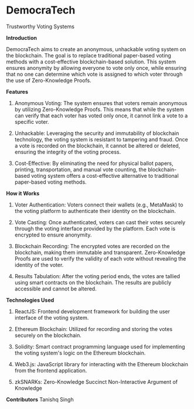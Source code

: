 # DemocraTech
Trustworthy Voting Systems

**Introduction**

DemocraTech aims to create an anonymous, unhackable voting system on the blockchain. The goal is to replace traditional paper-based voting methods with a cost-effective blockchain-based solution. This system ensures anonymity by allowing everyone to vote only once, while ensuring that no one can determine which vote is assigned to which voter through the use of Zero-Knowledge Proofs.

**Features**
1. Anonymous Voting: The system ensures that voters remain anonymous by utilizing Zero-Knowledge Proofs. This means that while the system can verify that each voter has voted only once, it cannot link a vote to a specific voter.

2. Unhackable: Leveraging the security and immutability of blockchain technology, the voting system is resistant to tampering and fraud. Once a vote is recorded on the blockchain, it cannot be altered or deleted, ensuring the integrity of the voting process.

3. Cost-Effective: By eliminating the need for physical ballot papers, printing, transportation, and manual vote counting, the blockchain-based voting system offers a cost-effective alternative to traditional paper-based voting methods.

**How it Works**

1. Voter Authentication: Voters connect their wallets (e.g., MetaMask) to the voting platform to authenticate their identity on the blockchain.

2. Vote Casting: Once authenticated, voters can cast their votes securely through the voting interface provided by the platform. Each vote is encrypted to ensure anonymity.

3. Blockchain Recording: The encrypted votes are recorded on the blockchain, making them immutable and transparent. Zero-Knowledge Proofs are used to verify the validity of each vote without revealing the identity of the voter.

4. Results Tabulation: After the voting period ends, the votes are tallied using smart contracts on the blockchain. The results are publicly accessible and cannot be altered.


**Technologies Used**
1. ReactJS: Frontend development framework for building the user interface of the voting system.

2. Ethereum Blockchain: Utilized for recording and storing the votes securely on the blockchain.

3. Solidity: Smart contract programming language used for implementing the voting system's logic on the Ethereum blockchain.

4. Web3.js: JavaScript library for interacting with the Ethereum blockchain from the frontend application.

5. zkSNARKs: Zero-Knowledge Succinct Non-Interactive Argument of Knowledge

**Contributors**
Tanishq Singh

